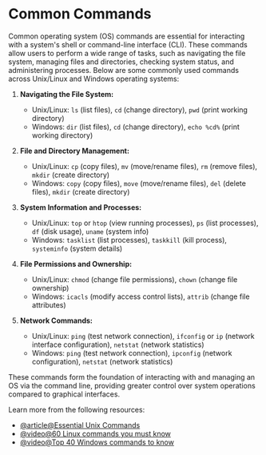 # Common Commands

Common operating system (OS) commands are essential for interacting with a system's shell or command-line interface (CLI). These commands allow users to perform a wide range of tasks, such as navigating the file system, managing files and directories, checking system status, and administering processes. Below are some commonly used commands across Unix/Linux and Windows operating systems:

1. **Navigating the File System:**
   - Unix/Linux: `ls` (list files), `cd` (change directory), `pwd` (print working directory)
   - Windows: `dir` (list files), `cd` (change directory), `echo %cd%` (print working directory)

2. **File and Directory Management:**
   - Unix/Linux: `cp` (copy files), `mv` (move/rename files), `rm` (remove files), `mkdir` (create directory)
   - Windows: `copy` (copy files), `move` (move/rename files), `del` (delete files), `mkdir` (create directory)

3. **System Information and Processes:**
   - Unix/Linux: `top` or `htop` (view running processes), `ps` (list processes), `df` (disk usage), `uname` (system info)
   - Windows: `tasklist` (list processes), `taskkill` (kill process), `systeminfo` (system details)

4. **File Permissions and Ownership:**
   - Unix/Linux: `chmod` (change file permissions), `chown` (change file ownership)
   - Windows: `icacls` (modify access control lists), `attrib` (change file attributes)

5. **Network Commands:**
   - Unix/Linux: `ping` (test network connection), `ifconfig` or `ip` (network interface configuration), `netstat` (network statistics)
   - Windows: `ping` (test network connection), `ipconfig` (network configuration), `netstat` (network statistics)

These commands form the foundation of interacting with and managing an OS via the command line, providing greater control over system operations compared to graphical interfaces.

Learn more from the following resources:

- [@article@Essential Unix Commands](https://www.geeksforgeeks.org/essential-linuxunix-commands/)
- [@video@60 Linux commands you must know](https://www.youtube.com/watch?v=gd7BXuUQ91w)
- [@video@Top 40 Windows commands to know](https://www.youtube.com/watch?v=Jfvg3CS1X3A)